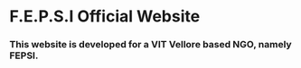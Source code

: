 # F.E.P.S.I Official Website  
### This website is developed for a VIT Vellore based NGO, namely FEPSI.


